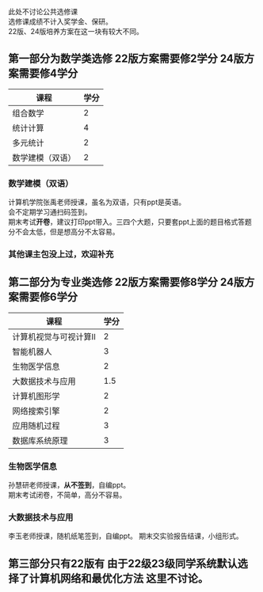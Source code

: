 此处不讨论公共选修课  
选修课成绩不计入奖学金、保研。  
22版、24版培养方案在这一块有较大不同。  

## 第一部分为数学类选修 22版方案需要修2学分 24版方案需要修4学分  
课程|学分
---|---
组合数学|2 
统计计算|4 
多元统计|2 
数学建模（双语）|2

### 数学建模（双语）
计算机学院张禹老师授课，虽名为双语，只有ppt是英语。  
会不定期学习通扫码签到。  
期末考试**开卷**，建议打印ppt带入。三四个大题，只要套ppt上面的题目格式答题分不会太低，但是想高分不太容易。 

### 其他课主包没上过，欢迎补充

## 第二部分为专业类选修 22版方案需要修8学分 24版方案需要修6学分  
课程|学分
---|---
计算机视觉与可视计算II|2
智能机器人|3
生物医学信息|2
大数据技术与应用|1.5
计算机图形学|2
网络搜索引擎|2
应用随机过程|3
数据库系统原理|3

### 生物医学信息
孙慧研老师授课，**从不签到**，自编ppt。  
期末考试闭卷，不简单，高分不容易。  

### 大数据技术与应用
李玉老师授课，随机纸笔签到，自编ppt。
期末交实验报告结课，小组形式。

## 第三部分只有22版有 由于22级23级同学系统默认选择了计算机网络和最优化方法 这里不讨论。  
